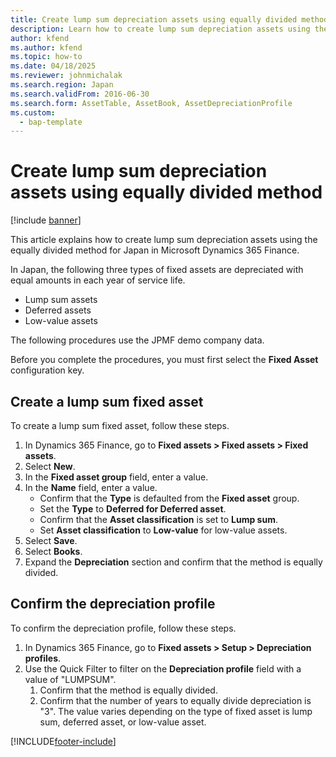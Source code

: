 ```yaml
---
title: Create lump sum depreciation assets using equally divided method
description: Learn how to create lump sum depreciation assets using the equally divided method for Japan in Microsoft Dynamics 365 Finance.
author: kfend
ms.author: kfend
ms.topic: how-to
ms.date: 04/18/2025
ms.reviewer: johnmichalak
ms.search.region: Japan
ms.search.validFrom: 2016-06-30
ms.search.form: AssetTable, AssetBook, AssetDepreciationProfile
ms.custom: 
  - bap-template
---
```


# Create lump sum depreciation assets using equally divided method

[!include [banner](../../includes/banner.md)]

This article explains how to create lump sum depreciation assets using the equally divided method for Japan in Microsoft Dynamics 365 Finance.

In Japan, the following three types of fixed assets are depreciated with equal amounts in each year of service life.
- Lump sum assets
- Deferred assets
- Low-value assets


The following procedures use the JPMF demo company data.

Before you complete the procedures, you must first select the **Fixed Asset** configuration key.

## Create a lump sum fixed asset

To create a lump sum fixed asset, follow these steps.

1. In Dynamics 365 Finance, go to **Fixed assets \> Fixed assets \> Fixed assets**.
1. Select **New**.
1. In the **Fixed asset group** field, enter a value.
1. In the **Name** field, enter a value.
    * Confirm that the **Type** is defaulted from the **Fixed asset** group.   
    * Set the **Type** to **Deferred for Deferred asset**.  
    * Confirm that the **Asset classification** is set to **Lump sum**. 
    * Set **Asset classification** to **Low-value** for low-value assets.  
5. Select **Save**.
6. Select **Books**.
7. Expand the **Depreciation** section and confirm that the method is equally divided.  

## Confirm the depreciation profile

To confirm the depreciation profile, follow these steps.

1. In Dynamics 365 Finance, go to **Fixed assets \> Setup \> Depreciation profiles**.
2. Use the Quick Filter to filter on the **Depreciation profile** field with a value of "LUMPSUM".
    1. Confirm that the method is equally divided.  
    1. Confirm that the number of years to equally divide depreciation is "3". The value varies depending on the type of fixed asset is lump sum, deferred asset, or low-value asset.  



[!INCLUDE[footer-include](../../../includes/footer-banner.md)]
